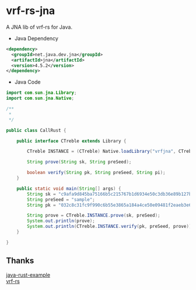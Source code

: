 # vrf-rs-jna

A JNA lib of vrf-rs for Java.

* Java Dependency

```xml
<dependency>
  <groupId>net.java.dev.jna</groupId>
  <artifactId>jna</artifactId>
  <version>4.5.2</version>
</dependency>
```

* Java Code

```Java
import com.sun.jna.Library;
import com.sun.jna.Native;

/**
 *
 */

public class CallRust {

    public interface CTreble extends Library {

        CTreble INSTANCE = (CTreble) Native.loadLibrary("vrfjna", CTreble.class);

        String prove(String sk, String preSeed);

        boolean verify(String pk, String preSeed, String pi);
    }

    public static void main(String[] args) {
        String sk = "c9afa9d845ba75166b5c215767b1d6934e50c3db36e89b127b8a622b120f6721";
        String preSeed = "sample";
        String pk = "032c8c31fc9f990c6b55e3865a184a4ce50e09481f2eaeb3e60ec1cea13a6ae645";

        String prove = CTreble.INSTANCE.prove(sk, preSeed);
        System.out.println(prove);
        System.out.println(CTreble.INSTANCE.verify(pk, preSeed, prove));
    }

}
```

## Thanks

[java-rust-example](https://github.com/drrb/java-rust-example)     
[vrf-rs](https://github.com/witnet/vrf-rs)
